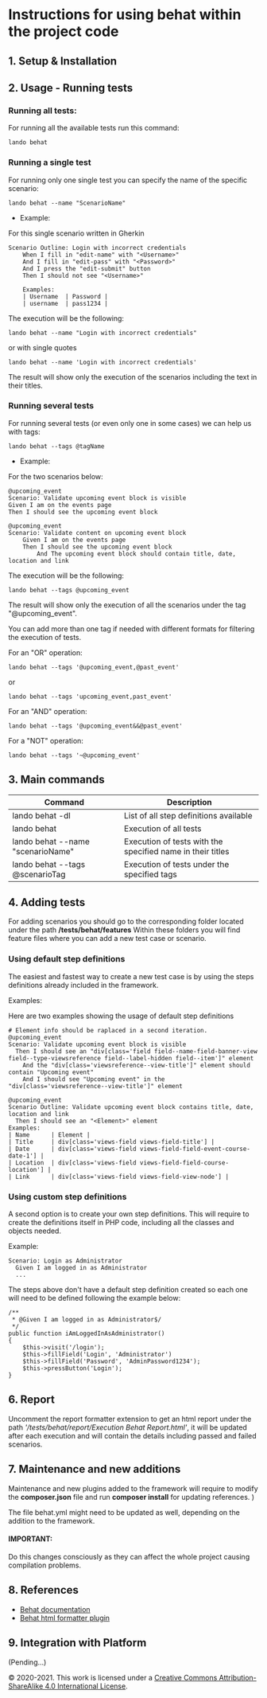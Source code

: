 # Instructions for using behat within the project code

## 1. Setup & Installation  

## 2. Usage - Running tests
### Running all tests: 
For running all the available tests run this command: 
    
    lando behat

### Running a single test    
For running only one single test you can specify the name of the specific scenario: 

    lando behat --name "ScenarioName"

* Example: 

For this single scenario  written in Gherkin

    Scenario Outline: Login with incorrect credentials
        When I fill in "edit-name" with "<Username>"
        And I fill in "edit-pass" with "<Password>"
        And I press the "edit-submit" button
        Then I should not see "<Username>"
        
        Examples:
        | Username  | Password |
        | username  | pass1234 |

The execution will be the following:

    lando behat --name "Login with incorrect credentials"

or with single quotes

    lando behat --name 'Login with incorrect credentials'

The result will show only the execution of the scenarios including the text in their titles.  

### Running several tests
For running several tests (or even only one in some cases) we can help us with tags: 

    lando behat --tags @tagName

* Example:

For the two scenarios below: 

    @upcoming_event
    Scenario: Validate upcoming event block is visible 
    Given I am on the events page 
    Then I should see the upcoming event block

    @upcoming_event
    Scenario: Validate content on upcoming event block
        Given I am on the events page 
        Then I should see the upcoming event block
            And The upcoming event block should contain title, date, location and link

The execution will be the following:

    lando behat --tags @upcoming_event

The result will show only the execution of all the scenarios under the tag "@upcoming_event".

You can add more than one tag if needed with different formats for filtering the execution of tests.

For an "OR" operation:

    lando behat --tags '@upcoming_event,@past_event'

or 

    lando behat --tags 'upcoming_event,past_event'

For an "AND" operation: 

    lando behat --tags '@upcoming_event&&@past_event'

For a "NOT" operation: 

    lando behat --tags '~@upcoming_event'

## 3. Main commands 
| Command | Description |
| --- | --------- |
| lando behat -dl | List of all step definitions available |
| lando behat | Execution of all tests |
| lando behat --name "scenarioName" | Execution of tests with the specified name in their titles |
| lando behat --tags @scenarioTag | Execution of tests under the specified tags |

## 4. Adding tests

For adding scenarios you should go to the corresponding folder located under the path **/tests/behat/features**
Within these folders you will find feature files where you can add a new test case or scenario. 

### Using default step definitions 
The easiest and fastest way to create a new test case is by using the steps definitions already included in the framework. 


Examples: 

Here are two examples showing the usage of default step definitions
```
# Element info should be raplaced in a second iteration.
@upcoming_event
Scenario: Validate upcoming event block is visible 
  Then I should see an "div[class='field field--name-field-banner-view field--type-viewsreference field--label-hidden field--item']" element    
    And the "div[class='viewsreference--view-title']" element should contain "Upcoming event"
    And I should see "Upcoming event" in the "div[class='viewsreference--view-title']" element
```
```
@upcoming_event   
Scenario Outline: Validate upcoming event block contains title, date, location and link
  Then I should see an "<Element>" element
Examples:
| Name      | Element | 
| Title     | div[class='views-field views-field-title'] |
| Date      | div[class='views-field views-field-field-event-course-date-1'] |
| Location  | div[class='views-field views-field-field-course-location'] |
| Link      | div[class='views-field views-field-view-node'] |
```

### Using custom step definitions 
A second option is to create your own step definitions. This will require to create the definitions itself in PHP code, including all the classes and objects needed.

Example: 
```
Scenario: Login as Administrator 
  Given I am logged in as Administrator
  ...
```
The steps above don't have a default step definition created so each one will need to be defined following the example below:

    /**
     * @Given I am logged in as Administrator$/
     */
    public function iAmLoggedInAsAdministrator()
    {
        $this->visit('/login');
        $this->fillField('Login', 'Administrator')
        $this->fillField('Password', 'AdminPassword1234');
        $this->pressButton('Login');
    }

## 6. Report 
Uncomment the report formatter extension to get an html report under the path _'/tests/behat/report/Execution Behat Report.html'_, it will be updated after each execution and will contain the details including passed and failed scenarios.

## 7. Maintenance and new additions 
Maintenance and new plugins added to the framework will require to modify the __composer.json__ file and run __composer install__ for updating references. )

The file behat.yml might need to be updated as well, depending on the addition to the framework. 

#### **IMPORTANT:**
Do this changes consciously as they can affect the whole project causing compilation problems.

## 8. References

* [Behat documentation](http://behat.org/en/latest/guides.html)
* [Behat html formatter plugin](https://github.com/dutchiexl/BehatHtmlFormatterPlugin)


## 9. Integration with Platform

(Pending...)

© 2020-2021. This work is licensed under a [Creative Commons Attribution-ShareAlike 4.0 International License](http://creativecommons.org/licenses/by-sa/4.0/).
